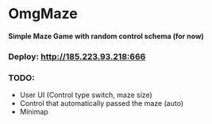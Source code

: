 # OmgMaze

#### Simple Maze Game with random control schema (for now)

### Deploy: http://185.223.93.218:666
### TODO:
* User UI (Control type switch, maze size)
* Control that automatically passed the maze (auto)
* Minimap